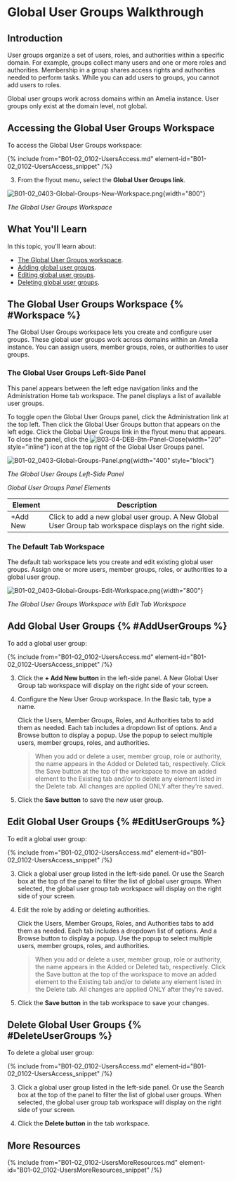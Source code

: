 # Global User Groups Walkthrough

## Introduction

User groups organize a set of users, roles, and authorities within a specific domain. For example, groups collect many users and one or more roles and authorities. Membership in a group shares access rights and authorities needed to perform tasks. While you can add users to groups, you cannot add users to roles.

Global user groups work across domains within an Amelia instance. User groups only exist at the domain level, not global.

## Accessing the Global User Groups Workspace

To access the Global User Groups workspace:

{% include from="B01-02_0102-UsersAccess.md" element-id="B01-02_0102-UsersAccess_snippet" /%}

3. From the flyout menu, select the **Global User Groups link**.

![B01-02_0403-Global-Groups-New-Workspace.png](B01-02_0403-Global-Groups-New-Workspace.png){width="800"}

*The Global User Groups Workspace*


## What You'll Learn

In this topic, you'll learn about:

* [The Global User Groups workspace](#Workspace).
* [Adding global user groups](#AddUserGroups).
* [Editing global user groups](#EditUserGroups).
* [Deleting global user groups](#DeleteUserGroups).


## The Global User Groups Workspace {% #Workspace %}

The Global User Groups workspace lets you create and configure user groups. These global user groups work across domains within an Amelia instance. You can assign users, member groups, roles, or authorities to user groups.

### The Global User Groups Left-Side Panel

This panel appears between the left edge navigation links and the Administration Home tab workspace. The panel displays a list of available user groups.

To toggle open the Global User Groups panel, click the Administration link at the top left. Then click the Global User Groups button that appears on the left edge. Click the Global User Groups link in the flyout menu that appears. To close the panel, click the ![B03-04-DEB-Btn-Panel-Close](B03-04-DEB-Btn-Panel-Close.png){width="20" style="inline"} icon at the top right of the Global User Groups panel.

![B01-02_0403-Global-Groups-Panel.png](B01-02_0403-Global-Groups-Panel.png){width="400" style="block"}

*The Global User Groups Left-Side Panel*

*Global User Groups Panel Elements*

| Element  | Description                                                                                             |
|----------|---------------------------------------------------------------------------------------------------------|
| +Add New | Click to add a new global user group. A New Global User Group tab workspace displays on the right side. |


### The Default Tab Workspace

The default tab workspace lets you create and edit existing global user groups. Assign one or more users, member groups, roles, or authorities to a global user group.

![B01-02_0403-Global-Groups-Edit-Workspace.png](B01-02_0403-Global-Groups-Edit-Workspace.png){width="800"}

*The Global User Groups Workspace with Edit Tab Workspace*


## Add Global User Groups {% #AddUserGroups %}

To add a global user group:

{% include from="B01-02_0102-UsersAccess.md" element-id="B01-02_0102-UsersAccess_snippet" /%}

3. Click the **+ Add New button** in the left-side panel. A New Global User Group tab workspace will display on the right side of your screen.

4. Configure the New User Group workspace. In the Basic tab, type a name.

   Click the Users, Member Groups, Roles, and Authorities tabs to add them as needed. Each tab includes a dropdown list of options. And a Browse button to display a popup. Use the popup to select multiple users, member groups, roles, and authorities.

   > When you add or delete a user, member group, role or authority, the name appears in the Added or Deleted tab, respectively. Click the Save button at the top of the workspace to move an added element to the Existing tab and/or to delete any element listed in the Delete tab. All changes are applied ONLY after they're saved.

5. Click the **Save button** to save the new user group.



## Edit Global User Groups {% #EditUserGroups %}

To edit a global user group:

{% include from="B01-02_0102-UsersAccess.md" element-id="B01-02_0102-UsersAccess_snippet" /%}

3. Click a global user group listed in the left-side panel. Or use the Search box at the top of the panel to filter the list of global user groups. When selected, the global user group tab workspace will display on the right side of your screen.

4. Edit the role by adding or deleting authorities.

   Click the Users, Member Groups, Roles, and Authorities tabs to add them as needed. Each tab includes a dropdown list of options. And a Browse button to display a popup. Use the popup to select multiple users, member groups, roles, and authorities.

   > When you add or delete a user, member group, role or authority, the name appears in the Added or Deleted tab, respectively. Click the Save button at the top of the workspace to move an added element to the Existing tab and/or to delete any element listed in the Delete tab. All changes are applied ONLY after they're saved.

5. Click the **Save button** in the tab workspace to save your changes.


## Delete Global User Groups {% #DeleteUserGroups %}

To delete a global user group:

{% include from="B01-02_0102-UsersAccess.md" element-id="B01-02_0102-UsersAccess_snippet" /%}

3. Click a global user group listed in the left-side panel. Or use the Search box at the top of the panel to filter the list of global user groups. When selected, the global user group tab workspace will display on the right side of your screen.

4. Click the **Delete button** in the tab workspace.


## More Resources

{% include from="B01-02_0102-UsersMoreResources.md" element-id="B01-02_0102-UsersMoreResources_snippet" /%}